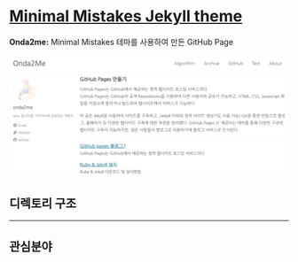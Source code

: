 # [Minimal Mistakes Jekyll theme](https://mmistakes.github.io/minimal-mistakes/)

**Onda2me:** Minimal Mistakes 테마를 사용하여 만든 GitHub Page

[![Onda2me live preview][1]][2]


[1]: /assets/images/main/onda2me_01.PNG (live preview)
[2]: https://onda2me.github.io/

## 디렉토리 구조


---

## 관심분야




